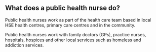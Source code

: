 ##  What does a public health nurse do?

Public health nurses work as part of the health care team based in local HSE
health centres, primary care centres and in the community.

Public health nurses work with family doctors (GPs), practice nurses,
hospitals, hospices and other local services such as homeless and addiction
services.
